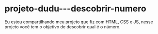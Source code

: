 # projeto-dudu---descobrir-numero

Eu estou compartilhando meu projeto que fiz com HTML, CSS e JS, nesse projeto  você tem o objetivo de descobrir qual é o número.
